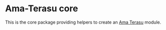 # Ama-Terasu core

This is the core package providing helpers to create an [Ama Terasu](https://github.com/AmadeusITGroup/otter/tree/main/packages/%40ama-terasu/cli) module.
